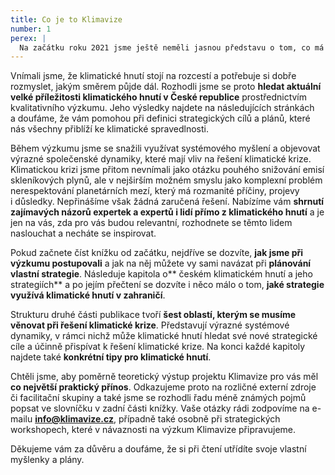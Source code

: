 ```yaml
---
title: Co je to Klimavize
number: 1
perex: |
  Na začátku roku 2021 jsme ještě neměli jasnou představu o tom, co má být výstupem projektu Klimavize. Sami jsme byli součástí dění, když klimatické hnutí probudilo veřejnost i některé politiky, když se mu podařilo rozproudit debatu o změnách klimatu, a hlavně když urychlilo uzavření uhelných dolů a elektráren. Ale stejně jako zbytek hnutí jsme si uvědomovali, že **konec uhlí pro řešení klimatické krize nestačí**.
---
```


Vnímali jsme, že klimatické hnutí stojí na rozcestí a potřebuje si dobře rozmyslet, jakým směrem půjde dál. Rozhodli jsme se proto **hledat aktuální velké příležitosti klimatického hnutí v České republice** prostřednictvím kvalitativního výzkumu. Jeho výsledky najdete na následujících stránkách a doufáme, že vám pomohou při definici strategických cílů a plánů, které nás všechny přiblíží ke klimatické spravedlnosti.

Během výzkumu jsme se snažili využívat systémového myšlení a objevovat výrazné společenské dynamiky, které mají vliv na řešení klimatické krize. Klimatickou krizi jsme přitom nevnímali jako otázku pouhého snižování emisí skleníkových plynů, ale v nejširším možném smyslu jako komplexní problém nerespektování planetárních mezí, který má rozmanité příčiny, projevy i důsledky. Nepřinášíme však žádná zaručená řešení. Nabízíme vám **shrnutí zajímavých názorů expertek a expertů i lidí přímo z klimatického hnutí** a je jen na vás, zda pro vás budou relevantní, rozhodnete se těmto lidem naslouchat a necháte se inspirovat.

Pokud začnete číst knížku od začátku, nejdříve se dozvíte, **jak jsme při výzkumu postupovali** a jak na něj můžete vy sami navázat při **plánování vlastní strategie**. Následuje kapitola o** českém klimatickém hnutí a jeho strategiích** a po jejím přečtení se dozvíte i něco málo o tom, **jaké strategie využívá klimatické hnutí v zahraničí**.

Strukturu druhé části publikace tvoří **šest oblastí, kterým se musíme věnovat při řešení klimatické krize**. Představují výrazné systémové dynamiky, v rámci nichž může klimatické hnutí hledat své nové strategické cíle a účinně přispívat k řešení klimatické krize. Na konci každé kapitoly najdete také **konkrétní tipy pro klimatické hnutí**.

Chtěli jsme, aby poměrně teoretický výstup projektu Klimavize pro vás měl **co největší praktický přínos**. Odkazujeme proto na rozličné externí zdroje či facilitační skupiny a také jsme se rozhodli řadu méně známých pojmů popsat ve slovníčku v zadní části knížky. Vaše otázky rádi zodpovíme na e-mailu **info@klimavize.cz**, případně také osobně při strategických workshopech, které v návaznosti na výzkum Klimavize připravujeme.

Děkujeme vám za důvěru a doufáme, že si při čtení utřídíte svoje vlastní myšlenky a plány.

